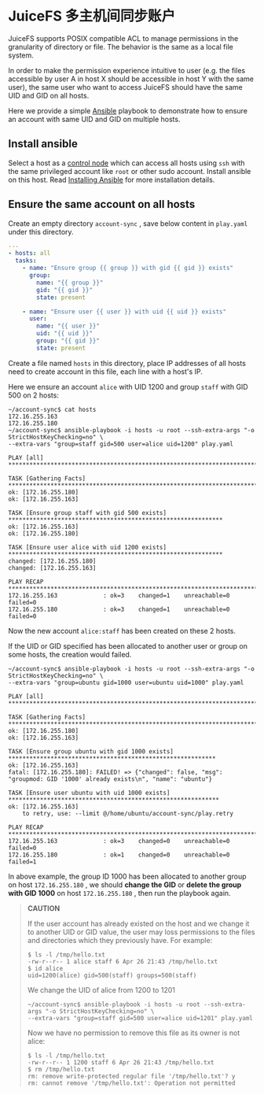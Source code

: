 # JuiceFS 多主机间同步账户

JuiceFS supports POSIX compatible ACL to manage permissions in the granularity of directory or file. The behavior is the same as a local file system.

In order to make the permission experience intuitive to user (e.g. the files accessible by user A in host X should be accessible in host Y with the same user), the same user who want to access JuiceFS should have the same UID and GID on all hosts.

Here we provide a simple [Ansible](https://www.ansible.com/community) playbook to demonstrate how to ensure an account with same UID and GID on multiple hosts.



## Install ansible

Select a host as a [control node](https://docs.ansible.com/ansible/latest/installation_guide/intro_installation.html#managed-node-requirements) which can access all hosts using `ssh` with the same privileged account like `root` or other sudo account. Install ansible on this host. Read [Installing Ansible](https://docs.ansible.com/ansible/latest/installation_guide/intro_installation.html#installing-ansible) for more installation details.



## Ensure the same account on all hosts

Create an empty directory `account-sync` , save below content in `play.yaml` under this directory.

```yaml
---
- hosts: all
  tasks:
    - name: "Ensure group {{ group }} with gid {{ gid }} exists"
      group:
        name: "{{ group }}"
        gid: "{{ gid }}"
        state: present

    - name: "Ensure user {{ user }} with uid {{ uid }} exists"
      user:
        name: "{{ user }}"
        uid: "{{ uid }}"
        group: "{{ gid }}"
        state: present
```



Create a file named `hosts` in this directory, place IP addresses of all hosts need to create account in this file, each line with a host's IP.

Here we ensure an account `alice` with UID 1200 and  group `staff` with GID 500 on 2 hosts:

```
~/account-sync$ cat hosts
172.16.255.163
172.16.255.180
~/account-sync$ ansible-playbook -i hosts -u root --ssh-extra-args "-o StrictHostKeyChecking=no" \
--extra-vars "group=staff gid=500 user=alice uid=1200" play.yaml

PLAY [all] ************************************************************************************************

TASK [Gathering Facts] ************************************************************************************
ok: [172.16.255.180]
ok: [172.16.255.163]

TASK [Ensure group staff with gid 500 exists] *************************************************************
ok: [172.16.255.163]
ok: [172.16.255.180]

TASK [Ensure user alice with uid 1200 exists] *************************************************************
changed: [172.16.255.180]
changed: [172.16.255.163]

PLAY RECAP ************************************************************************************************
172.16.255.163             : ok=3    changed=1    unreachable=0    failed=0
172.16.255.180             : ok=3    changed=1    unreachable=0    failed=0
```

Now the new account `alice:staff` has been created on these 2 hosts.

If the UID or GID specified has been allocated to another user or group on some hosts, the creation would failed.

```
~/account-sync$ ansible-playbook -i hosts -u root --ssh-extra-args "-o StrictHostKeyChecking=no" \
--extra-vars "group=ubuntu gid=1000 user=ubuntu uid=1000" play.yaml

PLAY [all] ************************************************************************************************

TASK [Gathering Facts] ************************************************************************************
ok: [172.16.255.180]
ok: [172.16.255.163]

TASK [Ensure group ubuntu with gid 1000 exists] ***********************************************************
ok: [172.16.255.163]
fatal: [172.16.255.180]: FAILED! => {"changed": false, "msg": "groupmod: GID '1000' already exists\n", "name": "ubuntu"}

TASK [Ensure user ubuntu with uid 1000 exists] ************************************************************
ok: [172.16.255.163]
	to retry, use: --limit @/home/ubuntu/account-sync/play.retry

PLAY RECAP ************************************************************************************************
172.16.255.163             : ok=3    changed=0    unreachable=0    failed=0
172.16.255.180             : ok=1    changed=0    unreachable=0    failed=1
```

In above example,  the group ID 1000 has been allocated to another group on host `172.16.255.180` , we should **change the GID**  or **delete the group with GID 1000** on host `172.16.255.180` , then run the playbook again.



> **CAUTION**
>
> If the user account has already existed on the host and we change it to another UID or GID value, the user may loss permissions to the files and directories which they previously have. For example:
>
> ```
> $ ls -l /tmp/hello.txt
> -rw-r--r-- 1 alice staff 6 Apr 26 21:43 /tmp/hello.txt
> $ id alice
> uid=1200(alice) gid=500(staff) groups=500(staff)
> ```
>
> We change the UID of alice from 1200 to 1201
>
> ```
> ~/account-sync$ ansible-playbook -i hosts -u root --ssh-extra-args "-o StrictHostKeyChecking=no" \
> --extra-vars "group=staff gid=500 user=alice uid=1201" play.yaml
> ```
>
> Now we have no permission to remove this file as its owner is not alice:
>
> ```
> $ ls -l /tmp/hello.txt
> -rw-r--r-- 1 1200 staff 6 Apr 26 21:43 /tmp/hello.txt
> $ rm /tmp/hello.txt
> rm: remove write-protected regular file '/tmp/hello.txt'? y
> rm: cannot remove '/tmp/hello.txt': Operation not permitted
> ```
